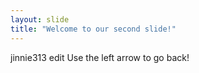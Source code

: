 ```yaml
---
layout: slide
title: "Welcome to our second slide!"
---
```

jinnie313 edit
Use the left arrow to go back!
